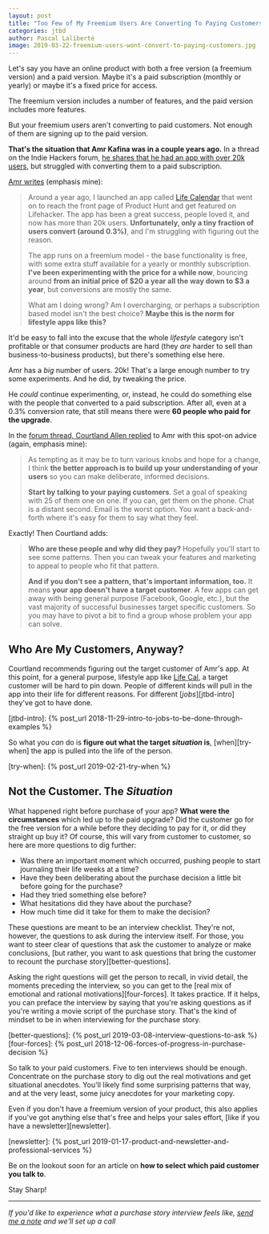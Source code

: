 ```yaml
---
layout: post
title: "Too Few of My Freemium Users Are Converting To Paying Customers"
categories: jtbd
author: Pascal Laliberté
image: 2019-03-22-freemium-users-wont-convert-to-paying-customers.jpg
---
```


Let's say you have an online product with both a free version (a freemium version) and a paid version. Maybe it's a paid subscription (monthly or yearly) or maybe it's a fixed price for access.

The freemium version includes a number of features, and the paid version includes more features.

But your freemium users aren't converting to paid customers. Not enough of them are signing up to the paid version.

**That's the situation that Amr Kafina was in a couple years ago.** In a thread on the Indie Hackers forum, [he shares that he had an app with over 20k users][thread], but struggled with converting them to a paid subscription.

[thread]: https://www.indiehackers.com/forum/built-an-app-with-over-20k-users-but-struggling-with-converting-them--KqTT6dsQ1GGr5-h9jSd

[Amr writes][thread] (emphasis mine):

> Around a year ago, I launched an app called [Life Calendar][lifecal] that went on to reach the front page of Product Hunt and get featured on Lifehacker. The app has been a great success, people loved it, and now has more than 20k users. **Unfortunately, only a tiny fraction of users convert (around 0.3%)**, and I'm struggling with figuring out the reason.
>
> The app runs on a freemium model - the base functionality is free, with some extra stuff available for a yearly or monthly subscription. **I've been experimenting with the price for a while now**, bouncing around **from an initial price of $20 a year all the way down to $3 a year**, but conversions are mostly the same.
>
> What am I doing wrong? Am I overcharging, or perhaps a subscription based model isn't the best choice? **Maybe this is the norm for lifestyle apps like this?**

[lifecal]: https://lifecal.me

It'd be easy to fall into the excuse that the whole _lifestyle_ category isn't profitable or that consumer products are hard (they _are_ harder to sell than business-to-business products), but there's something else here.

Amr has a _big_ number of users. 20k! That's a large enough number to try some experiments. And he did, by tweaking the price.

He _could_ continue experimenting, or, instead, he could do something else with the people that converted to a paid subscription. After all, even at a 0.3% conversion rate, that still means there were **60 people who paid for the upgrade**.

In the [forum thread, Courtland Allen replied][thread] to Amr with this spot-on advice (again, emphasis mine):

> As tempting as it may be to turn various knobs and hope for a change, I think **the better approach is to build up your understanding of your users** so you can make deliberate, informed decisions.
>
> **Start by talking to your paying customers**. Set a goal of speaking with 25 of them one on one. If you can, get them on the phone. Chat is a distant second. Email is the worst option. You want a back-and-forth where it's easy for them to say what they feel.

Exactly! Then Courtland adds:

> **Who are these people and why did they pay?** Hopefully you'll start to see some patterns. Then you can tweak your features and marketing to appeal to people who fit that pattern.
>
> **And if you don't see a pattern, that's important information, too.** It means **your app doesn't have a target customer**. A few apps can get away with being general purpose (Facebook, Google, etc.), but the vast majority of successful businesses target specific customers. So you may have to pivot a bit to find a group whose problem your app can solve.

## Who Are My Customers, Anyway?

Courtland recommends figuring out the target customer of Amr's app. At this point, for a general purpose, lifestyle app like [Life Cal][lifecal], a target customer will be hard to pin down. People of different kinds will pull in the app into their life for different reasons. For different [_jobs_][jtbd-intro] they've got to have done.

[jtbd-intro]: {% post_url 2018-11-29-intro-to-jobs-to-be-done-through-examples %}

So what you _can_ do is **figure out what the target _situation_ is**, [when][try-when] the app is pulled into the life of the person.

[try-when]: {% post_url 2019-02-21-try-when %}

## Not the Customer. The _Situation_

What happened right before purchase of your app? **What were the circumstances** which led up to the paid upgrade? Did the customer go for the free version for a while before they deciding to pay for it, or did they straight up buy it? Of course, this will vary from customer to customer, so here are more questions to dig further:

* Was there an important moment which occurred, pushing people to start journaling their life weeks at a time?
* Have they been deliberating about the purchase decision a little bit before going for the purchase?
* Had they tried something else before?
* What hesitations did they have about the purchase?
* How much time did it take for them to make the decision?

These questions are meant to be an interview checklist. They're not, however, the questions to ask during the interview itself. For those, you want to steer clear of questions that ask the customer to analyze or make conclusions, [but rather, you want to ask questions that bring the customer to recount the purchase story][better-questions]. 

Asking the right questions will get the person to recall, in vivid detail, the moments preceding the interview, so you can get to the [real mix of emotional and rational motivations][four-forces]. It takes practice. If it helps, you can preface the interview by saying that you're asking questions as if you're writing a movie script of the purchase story. That's the kind of mindset to be in when interviewing for the purchase story.

[better-questions]: {% post_url 2019-03-08-interview-questions-to-ask %}
[four-forces]: {% post_url 2018-12-06-forces-of-progress-in-purchase-decision %}

So talk to your paid customers. Five to ten interviews should be enough. Concentrate on the purchase story to dig out the real motivations and get situational anecdotes. You'll likely find some surprising patterns that way, and at the very least, some juicy anecdotes for your marketing copy.

Even if you don't have a freemium version of your product, this also applies if you've got anything else that's free and helps your sales effort, [like if you have a newsletter][newsletter].

[newsletter]: {% post_url 2019-01-17-product-and-newsletter-and-professional-services %}

Be on the lookout soon for an article on **how to select which paid customer you talk to**.

Stay Sharp!

---

_If you'd like to experience what a purchase story interview feels like, [send me a note](mailto:pascal@pascallaliberte.me) and we'll set up a call_
